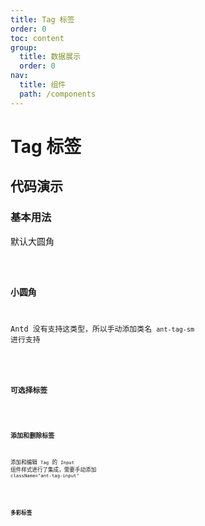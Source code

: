 ```yaml
---
title: Tag 标签
order: 0
toc: content
group:
  title: 数据展示
  order: 0
nav:
  title: 组件
  path: /components
---
```


# Tag 标签

## 代码演示

### 基本用法

默认大圆角

<code src="./demos/basic.tsx" />

### 小圆角

Antd 没有支持这类型，所以手动添加类名 `ant-tag-sm` 进行支持

<code src="./demos/size.tsx" />

### 可选择标签

<code src="./demos/checkable.tsx" />

### 添加和删除标签

添加和编辑 `Tag` 的 `Input` 组件样式进行了集成，需要手动添加 `className="ant-tag-input"`

<code src="./demos/operate.tsx" />

### 多彩标签

<code src="./demos/colors.tsx" />
